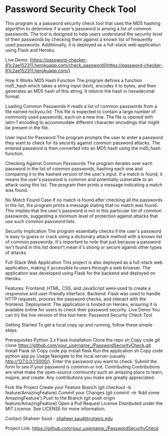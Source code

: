 # Password Security Check Tool
This program is a password security check tool that uses the MD5 hashing algorithm to determine if a user's password is among a list of common passwords. The tool is designed to help users understand the security level of their passwords by checking them against a known list of frequently used passwords. Additionally, it is deployed as a full-stack web application using Flask and Heroku.

Live Demo: [https://password-checker-81c2ae152311.herokuapp.com/check_password](https://password-checker-81c2ae152311.herokuapp.com/)

How It Works
MD5 Hash Function
The program defines a function md5_hash which takes a string input (text), encodes it to bytes, and then generates an MD5 hash of this string. It returns the hash in hexadecimal format.

Loading Common Passwords
It reads a list of common passwords from a file named rockyou.txt. This file is expected to contain a large number of commonly used passwords, each on a new line. The file is opened with latin-1 encoding to accommodate different character encodings that might be present in the file.

User Input for Password
The program prompts the user to enter a password they want to check for its security against common password attacks. The entered password is then converted into an MD5 hash using the md5_hash function.

Checking Against Common Passwords
The program iterates over each password in the list of common passwords, hashing each one and comparing it to the hashed version of the user's input. If a match is found, it means the user's password is common and potentially vulnerable to an attack using this list. The program then prints a message indicating a match was found.

No Match Found Case
If no match is found after checking all the passwords in the list, the program prints a message stating that no match was found. This implies that the user's password is not in this particular list of common passwords, suggesting a minimum level of protection against attacks that use such common password lists.

Security Implication
The program essentially checks if the user's password is easy to guess or crack using a dictionary attack method with a known list of common passwords. It's important to note that just because a password isn't found in this list doesn't mean it's strong or secure against other types of attacks.

Full-Stack Web Application
This project is also deployed as a full-stack web application, making it accessible to users through a web browser. The application was developed using Flask for the backend and deployed on Heroku.

Features:
Frontend: HTML, CSS, and JavaScript were used to create a responsive and user-friendly interface.
Backend: Flask was used to handle HTTP requests, process the password checks, and interact with the frontend.
Deployment: The application is hosted on Heroku, ensuring it is available online for users to check their password security.
Live Demo
You can try the live version of this tool here: Password Security Check Tool

Getting Started
To get a local copy up and running, follow these simple steps.

Prerequisites
Python 3.x
Flask
Installation
Clone the repo
sh
Copy code
git clone https://github.com/your_username_/PasswordSecurityCheck.git
Install Flask
sh
Copy code
pip install flask
Run the application
sh
Copy code
python app.py
Usage
Navigate to the local server (usually http://127.0.0.1:5000/).
Enter the password you want to check.
Submit the form to see if your password is common or not.
Contributing
Contributions are what make the open-source community such an amazing place to learn, inspire, and create. Any contributions you make are greatly appreciated.

Fork the Project
Create your Feature Branch (git checkout -b feature/AmazingFeature)
Commit your Changes (git commit -m 'Add some AmazingFeature')
Push to the Branch (git push origin feature/AmazingFeature)
Open a Pull Request
License
Distributed under the MIT License. See LICENSE for more information.

Contact
Shaheer Saud - shaheer.saud@rutgers.edu

Project Link: https://github.com/your_username_/PasswordSecurityCheck
